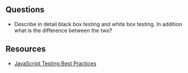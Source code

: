 
## Questions

- Describe in detail black box testing and white box testing. In addition what is the difference between the two?

## Resources

- [JavaScript Testing Best Practices](https://github.com/goldbergyoni/javascript-testing-best-practices)